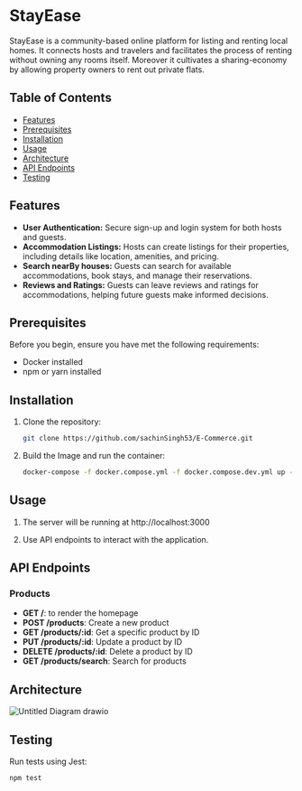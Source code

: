 # StayEase

StayEase is a community-based online platform for listing and renting local homes. It connects hosts and travelers and facilitates the process of renting without owning any rooms itself. Moreover it cultivates a sharing-economy by allowing property owners to rent out private flats.

## Table of Contents

- [Features](#features)
- [Prerequisites](#prerequisites)
- [Installation](#installation)
- [Usage](#usage)
- [Architecture](#architecture)
- [API Endpoints](#api-endpoints)
- [Testing](#testing)

## Features
- **User Authentication:** Secure sign-up and login system for both hosts and guests.
- **Accommodation Listings:** Hosts can create listings for their properties, including details like location, amenities, and pricing.
- **Search nearBy houses:** Guests can search for available accommodations, book stays, and manage their reservations.
- **Reviews and Ratings:** Guests can leave reviews and ratings for accommodations, helping future guests make informed decisions.

## Prerequisites

Before you begin, ensure you have met the following requirements:

- Docker installed
- npm or yarn installed

## Installation

1. Clone the repository:

   ```bash
   git clone https://github.com/sachinSingh53/E-Commerce.git
   
   
2. Build the Image and run the container:

   ```bash
   docker-compose -f docker.compose.yml -f docker.compose.dev.yml up -d --build

## Usage


1. The server will be running at http://localhost:3000

2. Use API endpoints to interact with the application.


## API Endpoints

### Products

- **GET /**: to render the homepage
- **POST /products**: Create a new product
- **GET /products/:id**: Get a specific product by ID
- **PUT /products/:id**: Update a product by ID
- **DELETE /products/:id**: Delete a product by ID
- **GET /products/search**: Search for products

## Architecture
![Untitled Diagram drawio](https://github.com/sachinSingh53/mirror_backend_task/assets/96944676/f908020c-a93a-4b0b-9919-15f8a0685f1f)


## Testing

Run tests using Jest:

```bash
npm test
